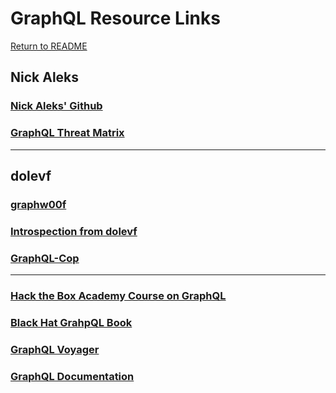 # GraphQL Resource Links<a id='1.o'></a>
[Return to README](https://github.com/chxsec/GraphQL/blob/main/README.md)
## Nick Aleks
### [Nick Aleks' Github](https://github.com/nicholasaleks)
### [GraphQL Threat Matrix](https://github.com/nicholasaleks/graphql-threat-matrix?tab=readme-ov-file)
***
## dolevf
### [graphw00f](https://github.com/dolevf/graphw00f)
### [Introspection from dolevf](https://github.com/dolevf/Black-Hat-GraphQL/blob/master/queries/introspection_query.txt)
### [GraphQL-Cop](https://github.com/dolevf/graphql-cop)
***
### [Hack the Box Academy Course on GraphQL](https://academy.hackthebox.com/module/271/section/3127)
### [Black Hat GrahpQL Book](https://nostarch.com/black-hat-graphql)
### [GraphQL Voyager](https://graphql-kit.com/graphql-voyager/)
### [GraphQL Documentation](https://graphql.org/learn/)
